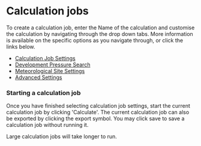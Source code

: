<div id='top'/>

# Calculation jobs

To create a calculation job, enter the Name of the calculation and customise the calculation by navigating through the drop down tabs. More information is available on the specific options as you navigate through, or click the links below.

- [Calculation Job Settings](4-1-calculation_job_settings.md)
- [Development Pressure Search](4-2-development_pressure_search.md)
- [Meteorological Site Settings](4-3-met_settings.md)
- [Advanced Settings](4-4-advanced_calc_settings.md)

### Starting a calculation job

Once you have finished selecting calculation job settings, start the current calculation job by clicking 'Calculate'. The current calculation job can also be exported by clicking the export symbol. You may click save to save a calculation job without running it.

Large calculation jobs will take longer to run.
